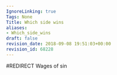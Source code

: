```yaml
---
IgnoreLinking: true
Tags: None
Title: Which side wins
aliases:
- Which_side_wins
draft: false
revision_date: 2018-09-08 19:51:03+00:00
revision_id: 68228
---
```


#REDIRECT Wages of sin